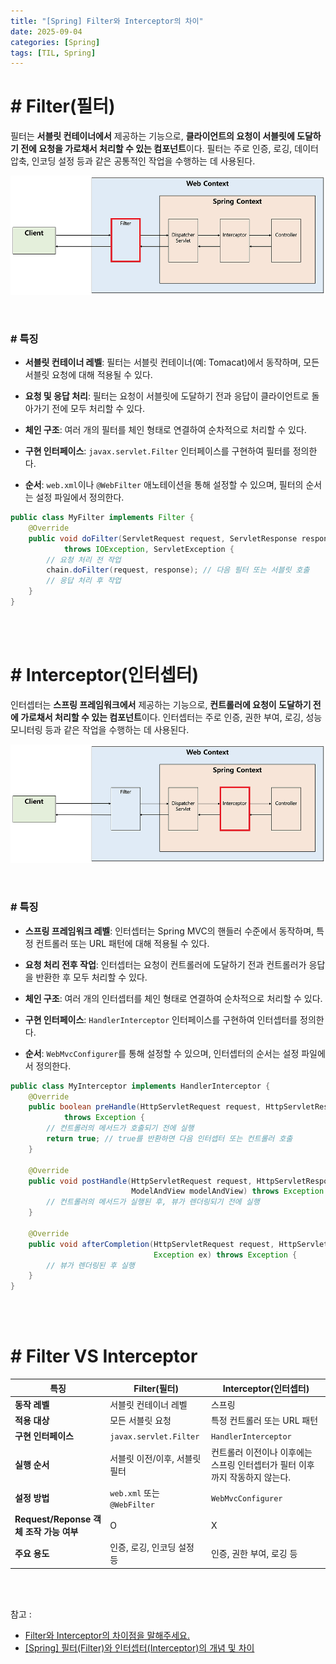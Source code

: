 ```yaml
---
title: "[Spring] Filter와 Interceptor의 차이"
date: 2025-09-04
categories: [Spring]
tags: [TIL, Spring]
---
```



# # Filter(필터)

필터는 **서블릿 컨테이너에서** 제공하는 기능으로, **클라이언트의 요청이 서블릿에 도달하기 전에 요청을 가로채서 처리할 수 있는 컴포넌트**이다. 필터는 주로 인증, 로깅, 데이터 압축, 인코딩 설정 등과 같은 공통적인 작업을 수행하는 데 사용된다.

![img](/assets/img/til/cs/filter.png)

<br />

### # 특징

- **서블릿 컨테이너 레벨**: 필터는 서블릿 컨테이너(예: Tomacat)에서 동작하며, 모든 서블릿 요청에 대해 적용될 수 있다.

- **요청 및 응답 처리**: 필터는 요청이 서블릿에 도달하기 전과 응답이 클라이언트로 돌아가기 전에 모두 처리할 수 있다.

- **체인 구조**: 여러 개의 필터를 체인 형태로 연결하여 순차적으로 처리할 수 있다.

- **구현 인터페이스**: `javax.servlet.Filter` 인터페이스를 구현하여 필터를 정의한다.

- **순서**: `web.xml`이나 `@WebFilter` 애노테이션을 통해 설정할 수 있으며, 필터의 순서는 설정 파일에서 정의한다.

```java
public class MyFilter implements Filter {
    @Override
    public void doFilter(ServletRequest request, ServletResponse response, FilterChain chain)
            throws IOException, ServletException {
        // 요청 처리 전 작업
        chain.doFilter(request, response); // 다음 필터 또는 서블릿 호출
        // 응답 처리 후 작업
    }
}
```

<br /><br />

# # Interceptor(인터셉터)

인터셉터는 **스프링 프레임워크에서** 제공하는 기능으로, **컨트롤러에 요청이 도달하기 전에 가로채서 처리할 수 있는 컴포넌트**이다. 인터셉터는 주로 인증, 권한 부여, 로깅, 성능 모니터링 등과 같은 작업을 수행하는 데 사용된다.

![img](/assets/img/til/cs/interceptor.png)

<br />

### # 특징

- **스프링 프레임워크 레벨**: 인터셉터는 Spring MVC의 핸들러 수준에서 동작하며, 특정 컨트롤러 또는 URL 패턴에 대해 적용될 수 있다.

- **요청 처리 전후 작업**: 인터셉터는 요청이 컨트롤러에 도달하기 전과 컨트롤러가 응답을 반환한 후 모두 처리할 수 있다.

- **체인 구조**: 여러 개의 인터셉터를 체인 형태로 연결하여 순차적으로 처리할 수 있다.

- **구현 인터페이스**: `HandlerInterceptor` 인터페이스를 구현하여 인터셉터를 정의한다.

- **순서**: `WebMvcConfigurer`를 통해 설정할 수 있으며, 인터셉터의 순서는 설정 파일에서 정의한다.

```java
public class MyInterceptor implements HandlerInterceptor {
    @Override
    public boolean preHandle(HttpServletRequest request, HttpServletResponse response, Object handler)
            throws Exception {
        // 컨트롤러의 메서드가 호출되기 전에 실행
        return true; // true를 반환하면 다음 인터셉터 또는 컨트롤러 호출
    }

    @Override
    public void postHandle(HttpServletRequest request, HttpServletResponse response, Object handler,
                           ModelAndView modelAndView) throws Exception {
        // 컨트롤러의 메서드가 실행된 후, 뷰가 렌더링되기 전에 실행
    }

    @Override
    public void afterCompletion(HttpServletRequest request, HttpServletResponse response, Object handler,
                                Exception ex) throws Exception {
        // 뷰가 렌더링된 후 실행
    }
}
```

<br /><br />

# # Filter VS Interceptor

| **특징**   | **Filter(필터)**    | **Interceptor(인터셉터)**  |
|--------|-----------------|-------------------------|
| **동작 레벨** | 서블릿 컨테이너 레벨 | 스프링 |
| **적용 대상** | 모든 서블릿 요청 | 특정 컨트롤러 또는 URL 패턴 |
| **구현 인터페이스** | `javax.servlet.Filter` | `HandlerInterceptor` |
| **실행 순서** | 서블릿 이전/이후, 서블릿 필터 | 컨트롤러 이전이나 이후에는 스프링 인터셉터가 필터 이후까지 작동하지 않는다. |
| **설정 방법** | `web.xml` 또는 `@WebFilter` | `WebMvcConfigurer` |
| **Request/Reponse 객체 조작 가능 여부** | O | X |
| **주요 용도** | 인증, 로깅, 인코딩 설정 등 | 인증, 권한 부여, 로깅 등 |


<br /><br />

참고 : 
- [Filter와 Interceptor의 차이점을 말해주세요.](https://www.maeil-mail.kr/question/10)
- [[Spring] 필터(Filter)와 인터셉터(Interceptor)의 개념 및 차이](https://dev-coco.tistory.com/173)